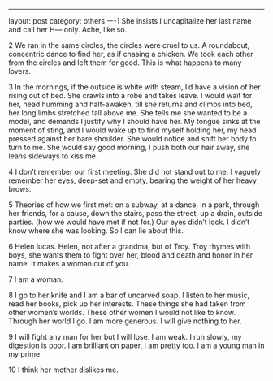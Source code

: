 ---
layout: post
category: others
---1
She insists I uncapitalize her last name and call her H— only. Ache, like so.

2
We ran in the same circles, the circles were cruel to us.
A roundabout, concentric dance to find her, as if chasing a chicken.
We took each other from the circles and left them for good.
This is what happens to many lovers. 

3
In the mornings, if the outside is white with steam, I’d have a vision of her rising out of bed. She crawls into a robe and takes leave. I would wait for her, head humming and half-awaken, till she returns and climbs into bed, her long limbs stretched tall above me. She tells me she wanted to be a model, and demands I justify why I should have her. My tongue sinks at the moment of sting, and I would wake up to find myself holding her, my head pressed against her bare shoulder. She would notice and shift her body to turn to me. She would say good morning, I push both our hair away, she leans sideways to kiss me.

4
I don’t remember our first meeting.
She did not stand out to me. I vaguely remember her eyes, deep-set and empty, bearing the weight of her heavy brows.

5
Theories of how we first met:
on a subway, at a dance, in a park, through her friends, for a cause, down the stairs, pass the street, up a drain, outside parties.
(how we would have met if not for.)
Our eyes didn’t lock. I didn’t know where she was looking. So I can lie about this. 

6
Helen lucas. Helen, not after a grandma, but of Troy. Troy rhymes with boys, she wants them to fight over her, blood and death and honor in her name. It makes a woman out of you.

7
I am a woman.

8
I go to her knife and I am a bar of uncarved soap. 
I listen to her music, read her books, pick up her interests.
These things she had taken from other women’s worlds.
These other women I would not like to know.
Through her world I go.
I am more generous. I will give nothing to her.

9
I will fight any man for her but I will lose.
I am weak. I run slowly, my digestion is poor.
I am brilliant on paper, I am pretty too. I am a young man in my prime.

10
I think her mother dislikes me.
